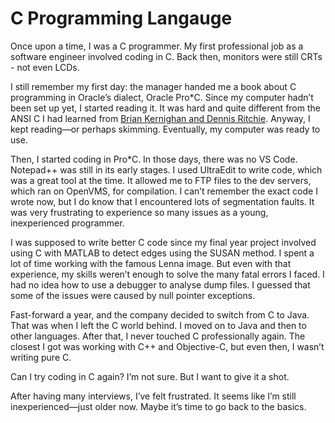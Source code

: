 # C Programming Langauge

Once upon a time, I was a C programmer. My first professional job as a software engineer involved coding in C. Back then, monitors were still CRTs - not even LCDs.

I still remember my first day: the manager handed me a book about C programming in Oracle’s dialect, Oracle Pro\*C. Since my computer hadn’t been set up yet, I started reading it. It was hard and quite different from the ANSI C I had learned from [Brian Kernighan and Dennis Ritchie](https://learning.oreilly.com/library/view/c-programming-language/9780133086249/). Anyway, I kept reading—or perhaps skimming. Eventually, my computer was ready to use.

Then, I started coding in Pro\*C. In those days, there was no VS Code. Notepad++ was still in its early stages. I used UltraEdit to write code, which was a great tool at the time. It allowed me to FTP files to the dev servers, which ran on OpenVMS, for compilation. I can’t remember the exact code I wrote now, but I do know that I encountered lots of segmentation faults. It was very frustrating to experience so many issues as a young, inexperienced programmer.

I was supposed to write better C code since my final year project involved using C with MATLAB to detect edges using the SUSAN method. I spent a lot of time working with the famous Lenna image. But even with that experience, my skills weren’t enough to solve the many fatal errors I faced. I had no idea how to use a debugger to analyse dump files. I guessed that some of the issues were caused by null pointer exceptions.

Fast-forward a year, and the company decided to switch from C to Java. That was when I left the C world behind. I moved on to Java and then to other languages. After that, I never touched C professionally again. The closest I got was working with C++ and Objective-C, but even then, I wasn’t writing pure C.

Can I try coding in C again? I’m not sure. But I want to give it a shot.

After having many interviews, I’ve felt frustrated. It seems like I’m still inexperienced—just older now. Maybe it’s time to go back to the basics.
